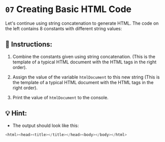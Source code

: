 # `07` Creating Basic HTML Code

Let's continue using string concatenation to generate HTML. The code on the left contains 8 constants with different string values:

## 📝  Instructions:

1. Combine the constants given using string concatenation. (This is the template of a typical HTML document with the HTML tags in the right order).

2. Assign the value of the variable `htmlDocument` to this new string (This is the template of a typical HTML document with the HTML tags in the right order).

3. Print the value of `htmlDocument` to the console.

## 💡 Hint:

+ The output should look like this:

```js
<html><head><title></title></head><body></body></html>
```
